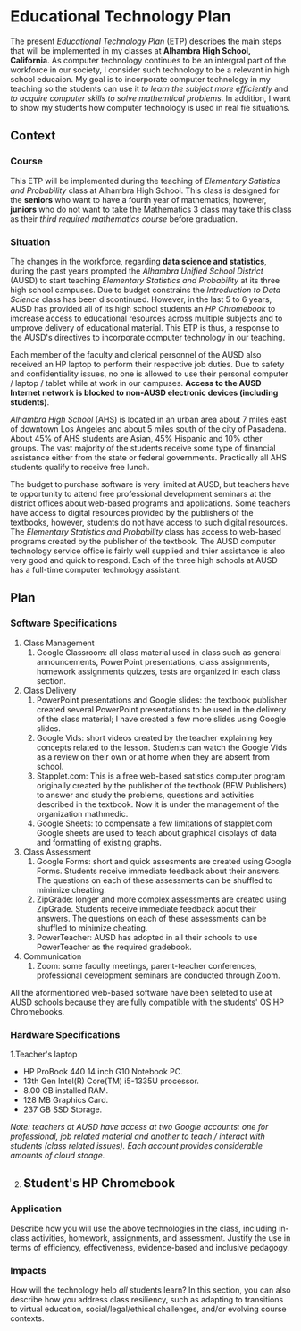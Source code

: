 # **Educational Technology Plan**

The present *Educational Technology Plan* (ETP) describes the main steps that will be implemented in my classes at **Alhambra High School, California**. As computer technology continues to be an intergral part of the workforce in our society, I consider such technology to be a relevant in high school educaion. My goal is to incorporate computer technology in my teaching so the students can use it *to learn the subject more efficiently* and *to acquire computer skills to solve mathemtical problems*. In addition, I want to show my students how computer technology is used in real fie situations.

## Context

### Course

This ETP will be implemented during the teaching of *Elementary Satistics and Probability* class at Alhambra High School. This class is designed for the **seniors** who want to have a fourth year of mathematics; however, **juniors** who do not want to take the Mathematics 3 class may take this class as their *third required mathematics course* before graduation.

### Situation

The changes in the workforce, regarding **data science and statistics**, during the past years prompted the *Alhambra Unified School District* (AUSD) to start teaching *Elementary Statistics and Probability* at its three high school campuses. Due to budget constrains the *Introduction to Data Science* class has been discontinued. However, in the last 5 to 6 years, AUSD has provided all of its high school students an *HP Chromebook* to imcrease access to educational resources across multiple subjects and to umprove delivery of educational material. This ETP is thus, a response to the AUSD's directives to incorporate computer technology in our teaching. 

Each member of the faculty and clerical personnel of the AUSD also received an HP laptop to perform their respective job duties. Due to safety and confidentiality issues, no one is allowed to use their personal computer / laptop / tablet while at work in our campuses. **Access to the AUSD Internet network is blocked to non-AUSD electronic devices (including students)**. 

*Alhambra High School* (AHS) is located in an urban area about 7 miles east of downtown Los Angeles and about 5 miles south of the city of Pasadena. About 45% of AHS students are Asian, 45% Hispanic and 10% other groups. The vast majority of the students receive some type of financial assistance either from the state or federal governments. Practically all AHS students qualify to receive free lunch.

The budget to purchase software is very limited at AUSD, but teachers have te opportunity to attend free professional development seminars at the district offices about web-based programs and applications. Some teachers have access to digital resources provided by the publishers of the textbooks, however, students do not have access to such digital resources. The *Elementary Statistics and Probability* class has access to web-based programs created by the publisher of the textbook. The AUSD computer technology service office is fairly well supplied and thier assistance is also very good and quick to respond. Each of the three high schools at AUSD has a full-time computer technology assistant.

## Plan

### Software Specifications

1. Class Management
   1. Google Classroom: all class material used in class such as general announcements, PowerPoint presentations, class assignments, homework assignments quizzes, tests are organized in each class section.
2. Class Delivery
   1. PowerPoint presentations and Google slides: the textbook publisher created several PowerPoint presentations to be used in the delivery of the class material; I have created a few more slides using Google slides.
   2. Google Vids: short videos created by the teacher explaining key concepts related to the lesson. Students can watch the Google Vids as a review on their own or at home when they are absent from school.
   3. Stapplet.com: This is a free web-based satistics computer program originally created by the publisher of the textbook (BFW Publishers) to answer and study the problems, questions and activities described in the textbook. Now it is under the management of the organization mathmedic.
   4. Google Sheets: to compensate a few limitations of stapplet.com Google sheets are used to teach about graphical displays of data and formatting of existing graphs.
3. Class Assessment
   1. Google Forms: short and quick assesments are created using Google Forms. Students receive immediate feedback about their answers. The questions on each of these assessments can be shuffled to minimize cheating.
   2. ZipGrade: longer and more complex assessments are created using ZipGrade. Students receive immediate feedback about their answers. The questions on each of these assessments can be shuffled to minimize cheating.
   3. PowerTeacher: AUSD has adopted in all their schools to use PowerTeacher as the required gradebook.
4. Communication
   1. Zoom: some faculty meetings, parent-teacher conferences, professional development seminars are conducted through Zoom.
  
All the aformentioned web-based software have been seleted to use at AUSD schools because they are fully compatible with the students' OS HP Chromebooks. 

### Hardware Specifications

1.Teacher's laptop
   - HP ProBook 440 14 inch G10 Notebook PC.
   - 13th Gen Intel(R) Core(TM) i5-1335U processor.
   - 8.00 GB installed RAM.
   - 128 MB Graphics Card.
   - 237 GB SSD Storage.

*Note: teachers at AUSD have access at two Google accounts: one for professional, job related material and another to teach / interact with students (class related issues). Each account provides considerable amounts of cloud stoage.*

2. Student's HP Chromebook
   -

### Application

Describe how you will use the above technologies in the class, including
in-class activities, homework, assignments, and assessment. Justify the use
in terms of efficiency, effectiveness, evidence-based and inclusive pedagogy.

### Impacts

How will the technology help *all* students learn? In this section, you can also
describe how you address class resiliency, such as adapting to
transitions to virtual education, social/legal/ethical challenges,  and/or
evolving course contexts.
